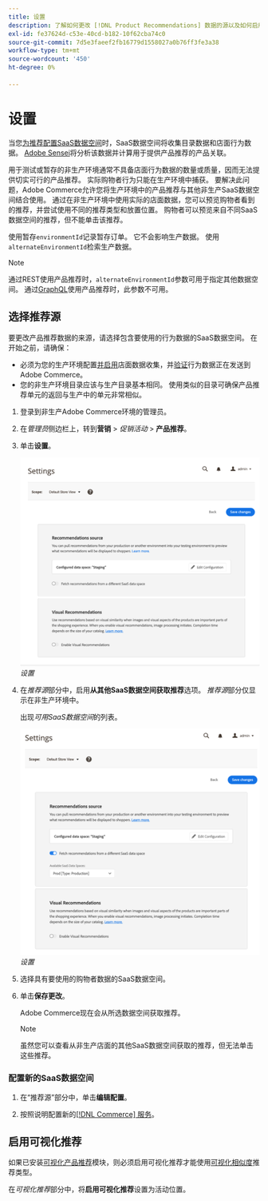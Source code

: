 ```yaml
---
title: 设置
description: 了解如何更改 [!DNL Product Recommendations] 数据的源以及如何启用可视化推荐。
exl-id: fe37624d-c53e-40cd-b182-10f62cba74c0
source-git-commit: 7d5e3faeef2fb16779d1558027a0b76ff3fe3a38
workflow-type: tm+mt
source-wordcount: '450'
ht-degree: 0%

---
```


# 设置

当您[为推荐配置SaaS数据空间](../landing/saas.md#saas-configuration)时，SaaS数据空间将收集目录数据和店面行为数据。 [Adobe Sensei](https://www.adobe.com/sensei.html)将分析该数据并计算用于提供产品推荐的产品关联。

用于测试或暂存的非生产环境通常不具备店面行为数据的数量或质量，因而无法提供切实可行的产品推荐。 实际购物者行为只能在生产环境中捕获。 要解决此问题，Adobe Commerce允许您将生产环境中的产品推荐与其他非生产SaaS数据空间结合使用。 通过在非生产环境中使用实际的店面数据，您可以预览购物者看到的推荐，并尝试使用不同的推荐类型和放置位置。 购物者可以预览来自不同SaaS数据空间的推荐，但不能单击该推荐。

使用暂存`environmentId`记录暂存订单。 它不会影响生产数据。 使用`alternateEnvironmentId`检索生产数据。

>[!NOTE]
>
>通过REST使用产品推荐时，`alternateEnvironmentId`参数可用于指定其他数据空间。 通过[GraphQL](https://developer.adobe.com/commerce/webapi/graphql/schema/product-recommendations/queries/recommendations/)使用产品推荐时，此参数不可用。

## 选择推荐源

要更改产品推荐数据的来源，请选择包含要使用的行为数据的SaaS数据空间。 在开始之前，请确保：

- 必须为您的生产环境配置[并启用](install-configure.md)店面数据收集，并[验证](https://developer.adobe.com/commerce/services/shared-services/storefront-events/collector/verify/)行为数据正在发送到Adobe Commerce。
- 您的非生产环境目录应该与生产目录基本相同。 使用类似的目录可确保产品推荐单元的返回与生产中的单元非常相似。

1. 登录到非生产Adobe Commerce环境的管理员。

1. 在&#x200B;_管理员_&#x200B;侧边栏上，转到&#x200B;**营销** > _促销活动_ > **产品推荐**。

1. 单击&#x200B;**设置**。

   ![产品推荐设置](assets/settings.png)
   _设置_

1. 在&#x200B;_推荐源_&#x200B;部分中，启用&#x200B;**从其他SaaS数据空间获取推荐**&#x200B;选项。 _推荐源_&#x200B;部分仅显示在非生产环境中。

   出现&#x200B;_可用SaaS数据空间_&#x200B;的列表。

   ![产品推荐设置](assets/settings-select-saas.png)
   _设置_

1. 选择具有要使用的购物者数据的SaaS数据空间。

1. 单击&#x200B;**保存更改**。

   Adobe Commerce现在会从所选数据空间获取推荐。

   >[!NOTE]
   >
   > 虽然您可以查看从非生产店面的其他SaaS数据空间获取的推荐，但无法单击这些推荐。

### 配置新的SaaS数据空间

1. 在“推荐源”部分中，单击&#x200B;**编辑配置**。

1. 按照说明配置新的[[!DNL Commerce] 服务](/help/landing/saas.md)。

## 启用可视化推荐

如果已安装[可视化产品推荐](install-configure.md)模块，则必须启用可视化推荐才能使用[可视化相似度](type.md#visualsim)推荐类型。

在&#x200B;_可视化推荐_&#x200B;部分中，将&#x200B;**启用可视化推荐**&#x200B;设置为活动位置。

